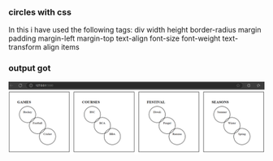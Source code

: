 ### circles with css

In this i have used the following tags:
div
width
height
border-radius
margin
padding
margin-left
margin-top
text-align
font-size
font-weight
text-transform
align items

### output got

![Output](image.png)
